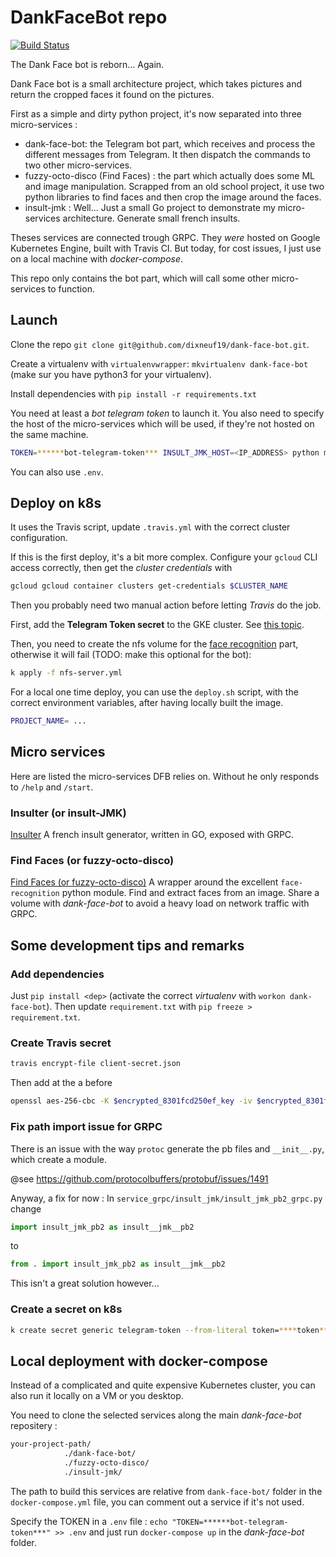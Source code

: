 # DankFaceBot repo

[![Build Status](https://travis-ci.org/dixneuf19/dank-face-bot.svg?branch=master)](https://travis-ci.org/dixneuf19/dank-face-bot)

The Dank Face bot is reborn... Again.

Dank Face bot is a small architecture project, which takes pictures and return the cropped faces it found on the pictures.

First as a simple and dirty python project, it's now separated into three micro-services :
- dank-face-bot: the Telegram bot part, which receives and process the different messages from Telegram. It then dispatch the commands to two other micro-services.
- fuzzy-octo-disco (Find Faces) : the part which actually does some ML and image manipulation. Scrapped from an old school project, it use two python libraries to find faces and then crop the image around the faces.
- insult-jmk : Well... Just a small Go project to demonstrate my micro-services architecture. Generate small french insults.

Theses services are connected trough GRPC.
They *were* hosted on Google Kubernetes Engine, built with Travis CI.
But today, for cost issues, I just use on a local machine with *docker-compose*.

This repo only contains the bot part, which will call some other micro-services to function.

## Launch

Clone the repo `git clone git@github.com/dixneuf19/dank-face-bot.git`.

Create a virtualenv with `virtualenvwrapper`: `mkvirtualenv dank-face-bot` (make sur you have python3 for your virtualenv).

Install dependencies with `pip install -r requirements.txt`

You need at least a *bot telegram token* to launch it. You also need to specify the host of the micro-services which will be used, if they're not hosted on the same machine.

```bash
TOKEN=******bot-telegram-token*** INSULT_JMK_HOST=<IP_ADDRESS> python main.py
```

You can also use `.env`.

## Deploy on k8s

It uses the Travis script, update `.travis.yml` with the correct cluster configuration.

If this is the first deploy, it's a bit more complex. Configure your `gcloud` CLI access correctly, then get the *cluster credentials* with

```bash
gcloud gcloud container clusters get-credentials $CLUSTER_NAME
```

Then you probably need two manual action before letting *Travis* do the job.

First, add the **Telegram Token secret** to the GKE cluster. See [this topic](###Create-a-secret-on-k8s).

Then, you need to create the nfs volume for the [face recognition](https://github.com/dixneuf19/fuzzy-octo-disco) part, otherwise it will fail (TODO: make this optional for the bot):

```bash
k apply -f nfs-server.yml
```

For a local one time deploy, you can use the `deploy.sh` script, with the correct environment variables, after having locally built the image.

```bash
PROJECT_NAME= ...
```

## Micro services

Here are listed the micro-services DFB relies on. Without he only responds to `/help` and `/start`.

### Insulter (or insult-JMK)

[Insulter](https://www.github.com/dixneuf19/insult-jmk)
A french insult generator, written in GO, exposed with GRPC.

### Find Faces (or fuzzy-octo-disco)

[Find Faces (or fuzzy-octo-disco)](https://www.github.com/dixneuf19/fuzzy-octo-disco)
A wrapper around the excellent `face-recognition` python module. Find and extract faces from an image. Share a volume with *dank-face-bot* to avoid a heavy load on network traffic with GRPC.

## Some development tips and remarks

### Add dependencies

Just `pip install <dep>` (activate the correct *virtualenv* with `workon dank-face-bot`).
Then update `requirement.txt` with `pip freeze > requirement.txt`.

### Create Travis secret

```bash
travis encrypt-file client-secret.json
```

Then add at the a before

```bash
openssl aes-256-cbc -K $encrypted_8301fcd250ef_key -iv $encrypted_8301fcd250ef_iv -in client-secret.json.enc -out client-secret.json -d
```

### Fix path import issue for GRPC

There is an issue with the way `protoc` generate the pb files and `__init__.py`, which create a module.

@see <https://github.com/protocolbuffers/protobuf/issues/1491>

Anyway, a fix for now : 
In `service_grpc/insult_jmk/insult_jmk_pb2_grpc.py` change 

```python
import insult_jmk_pb2 as insult__jmk__pb2
```

to

```python
from . import insult_jmk_pb2 as insult__jmk__pb2
```

This isn't a great solution however...

### Create a secret on k8s

```bash
k create secret generic telegram-token --from-literal token=****token****
```

## Local deployment with docker-compose

Instead of a complicated and quite expensive Kubernetes cluster, you can also run it locally on a VM or you desktop.

You need to clone the selected services along the main *dank-face-bot* repositery :

```bash
your-project-path/
            ./dank-face-bot/
            ./fuzzy-octo-disco/
            ./insult-jmk/
```

The path to build this services are relative from `dank-face-bot/` folder in the `docker-compose.yml` file, you can comment out a service if it's not used.

Specify the TOKEN in a `.env` file : `echo "TOKEN=******bot-telegram-token***" >> .env` and just run `docker-compose up` in the *dank-face-bot* folder.
